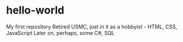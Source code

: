 # hello-world
My first repository
Retired USMC, just in it as a hobbyist - HTML, CSS, JavaScript
Later on, perhaps, some C#, SQL
